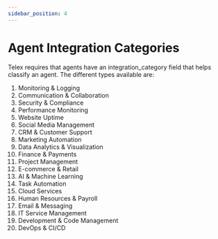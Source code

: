 ```yaml
---
sidebar_position: 4
---
```


# Agent Integration Categories

Telex requires that agents have an integration_category field that helps classify an agent. The different types available are:

1. Monitoring & Logging
1. Communication & Collaboration
1. Security & Compliance
1. Performance Monitoring
1. Website Uptime
1. Social Media Management
1. CRM & Customer Support
1. Marketing Automation
1. Data Analytics & Visualization
1. Finance & Payments
1. Project Management
1. E-commerce & Retail
1. AI & Machine Learning
1. Task Automation
1. Cloud Services
1. Human Resources & Payroll
1. Email & Messaging
1. IT Service Management
1. Development & Code Management
1. DevOps & CI/CD
